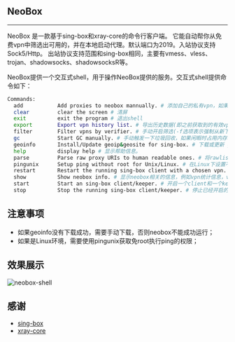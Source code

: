 ## NeoBox
----------------
NeoBox 是一款基于sing-box和xray-core的命令行客户端。
它能自动帮你从免费vpn中筛选出可用的，并在本地启动代理。默认端口为2019。入站协议支持Sock5/Http。
出站协议支持范围和sing-box相同，主要有vmess、vless、trojan、shadowsocks、shadowsocksR等。

NeoBox提供一个交互式shell，用于操作NeoBox提供的服务。交互式shell提供命令如下：
```bash
Commands:
  add           Add proxies to neobox mannually. # 添加自己的私有vpn，如果你已有的话
  clear         clear the screen # 清屏
  exit          exit the program # 退出shell
  export        Export vpn history list. # 导出历史数据(即之前获取到的有效vpn)到json文件
  filter        Filter vpns by verifier. # 手动开启筛选(-f选项表示强制从新下载文件，-hs选项表示历史数据也加入待筛选队列之中)
  gc            Start GC manually. # 手动触发一下垃圾回收，如果闲暇时占用内存较多(待测试)。
  geoinfo       Install/Update geoip&geosite for sing-box. # 下载或更新 geoip.db以及geosite.db
  help          display help # 显示帮助信息。
  parse         Parse raw proxy URIs to human readable ones. # 将rawlist解析为人类能读懂的格式，主要用于发现proxy uri的规则。
  pingunix      Setup ping without root for Unix/Linux. # 在Linux下设置不需要root权限的ping操作。
  restart       Restart the running sing-box client with a chosen vpn. [restart vpn_index] # 从新启动一个client，使用指定的vpn_index。
  show          Show neobox info. # 显示neobox相关的信息，例如vpn统计信息，vpn可用列表，neobox运行情况，当前正在使用的vpn等等。
  start         Start an sing-box client/keeper. # 开启一个client和一个keeper。
  stop          Stop the running sing-box client/keeper. # 停止已经开启的client和keeper。
```

## 注意事项
- 如果geoinfo没有下载成功，需要手动下载，否则neobox不能成功运行；
- 如果是Linux环境，需要使用pingunix获取免root执行ping的权限；

## 效果展示
![neobox-shell](https://github.com/moqsien/neobox/blob/main/docs/neobox.png)

## 感谢
- [sing-box](https://github.com/SagerNet/sing-box)
- [xray-core](https://github.com/XTLS/Xray-core)
